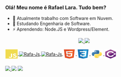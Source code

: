 ### Olá! Meu nome é Rafael Lara. Tudo bem?


- 🔭 Atualmente trabalho com Software em Nuvem.
- 🌱 Estudando Engenharia de Software.
- ⚡ Aprendendo: Node.JS e Wordpress/Element.



<div align="center">
  <a href="https://github.com/faellm">
  <img height="180em" src="https://github-readme-stats.vercel.app/api?username=faellm&show_icons=true&theme=dark&include_all_commits=true&count_private=true"/>
    <img height="180em" src="https://github-readme-stats.vercel.app/api/top-langs/?username=faellm&layout=compact&langs_count=7&theme=dark"/>
</div>
  
  <div style="display: inline_block"><br>
  <img align="center" alt="Rafa-Js" height="30" width="40" src="https://raw.githubusercontent.com/devicons/devicon/master/icons/javascript/javascript-plain.svg">
  <img align="center" alt="Rafa-Js" height="30" width="40" src= "https://cdn.jsdelivr.net/gh/devicons/devicon/icons/nodejs/nodejs-original-wordmark.svg">
  <img align="center" alt="Rafa-Js" height="30" width="40" src= "https://cdn.jsdelivr.net/gh/devicons/devicon/icons/amazonwebservices/amazonwebservices-original.svg" />
  <img align="center" alt="Rafa-HTML" height="30" width="40" src="https://raw.githubusercontent.com/devicons/devicon/master/icons/html5/html5-original.svg">
  <img align="center" alt="Rafa-CSS" height="30" width="40" src="https://raw.githubusercontent.com/devicons/devicon/master/icons/css3/css3-original.svg">
  <img align="center" alt="Rafa-Python" height="30" width="40" src="https://raw.githubusercontent.com/devicons/devicon/master/icons/python/python-original.svg">
  <img align="center" alt="Rafa-Csharp" height="30" width="40" src="https://raw.githubusercontent.com/devicons/devicon/master/icons/csharp/csharp-original.svg">
</div>
  
 ###
  ###
  
  <div> 
  <a href="https://api.whatsapp.com/send?phone=5541999557262&text=Ol%C3%A1%2C%20vim%20atrav%C3%A9s%20do%20seu%20perfil%20do%20Github.%20Tudo%20bem%3F target="_blank"><img src="https://img.shields.io/badge/WhatsApp-25D366?style=for-the-badge&logo=whatsapp&logoColor=white>"</a>
  <a href="https://www.instagram.com/fael_lm" target="_blank"><img src="https://img.shields.io/badge/-Instagram-%23E4405F?style=for-the-badge&logo=instagram&logoColor=white" target="_blank"></a>
  <a href="https://www.linkedin.com/in/rafael-lara-martins-668402157/" target="_blank"><img src="https://img.shields.io/badge/-LinkedIn-%230077B5?style=for-the-badge&logo=linkedin&logoColor=white" target="_blank"></a> 
 
 
</div>

